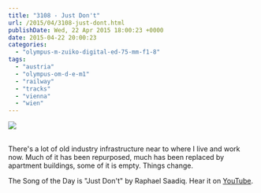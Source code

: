 ```yaml
---
title: "3108 - Just Don't"
url: /2015/04/3108-just-dont.html
publishDate: Wed, 22 Apr 2015 18:00:23 +0000
date: 2015-04-22 20:00:23
categories: 
  - "olympus-m-zuiko-digital-ed-75-mm-f1-8"
tags: 
  - "austria"
  - "olympus-om-d-e-m1"
  - "railway"
  - "tracks"
  - "vienna"
  - "wien"
---
```

<div class="container">
<div class="center"><a target="_blank" href="https://d25zfm9zpd7gm5.cloudfront.net/1200x1200/2015/20150408_134023_lr.jpg"><img src="https://d25zfm9zpd7gm5.cloudfront.net/0600x0600/2015/20150408_134023_lr.jpg" /></a></div>
</div>
<br />

There's a lot of old industry infrastructure near to where I live and work now. Much of it has been repurposed, much has been replaced by apartment buildings, some of it is empty. Things change.

The Song of the Day is "Just Don't" by Raphael Saadiq. Hear it on <a href="https://www.youtube.com/watch?v=WtfOQ4thwJQ" target="_blank">YouTube</a>.

